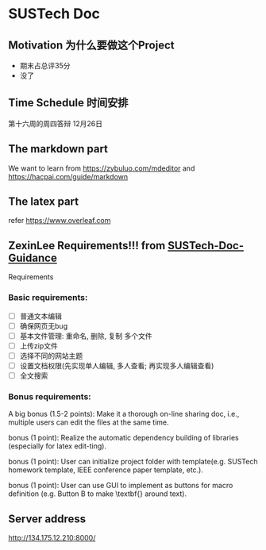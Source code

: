 # SUSTech Doc

## Motivation 为什么要做这个Project

- 期末占总评35分
- 没了

## Time Schedule 时间安排
第十六周的周四答辩 12月26日  

## The markdown part
We want to learn from https://zybuluo.com/mdeditor and https://hacpai.com/guide/markdown

## The latex part
refer https://www.overleaf.com


## ZexinLee Requirements!!! from [SUSTech-Doc-Guidance](https://github.com/ZexinLee/SUSTech-Doc-Guidance)
Requirements
### Basic requirements:

- [ ] 普通文本编辑
- [ ] 确保网页无bug
- [ ] 基本文件管理: 重命名, 删除, 复制 多个文件
- [ ] 上传zip文件
- [ ] 选择不同的网站主题
- [ ] 设置文档权限(先实现单人编辑, 多人查看; 再实现多人编辑查看)
- [ ] 全文搜索

### Bonus requirements:

A big bonus (1.5-2 points): Make it a thorough on-line sharing doc, i.e., multiple users can edit the files at the same time.

bonus (1 point): Realize the automatic dependency building of libraries (especially for latex edit-ting).

bonus (1 point): User can initialize project folder with template(e.g. SUSTech homework template, IEEE conference paper template, etc.).

bonus (1 point): User can use GUI to implement as buttons for macro definition (e.g. Button B to make \textbf{} around text).


## Server address
http://134.175.12.210:8000/
